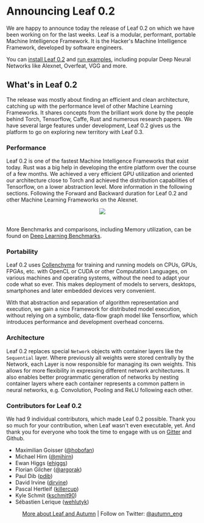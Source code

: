 # Announcing Leaf 0.2

We are happy to announce today the release of Leaf 0.2 on which we have been
working on for the last weeks. Leaf is a modular, performant, portable
Machine Intelligence Framework.
It is the Hacker's Machine Intelligence Framework, developed by software
engineers.

You can [install Leaf 0.2][install] and [run examples][examples], including
popular Deep Neural Networks like Alexnet, Overfeat, VGG and more.

## What's in Leaf 0.2

The release was mostly about finding an efficient and clean architecture,
catching up with the performance level of other Machine Learning Frameworks. It
shares concepts from the brilliant work done by the people behind Torch,
Tensorflow, Caffe, Rust and numerous research papers. We have several large
features under development, Leaf 0.2 gives us the platform to go on exploring
new territory with Leaf 0.3.

### Performance

Leaf 0.2 is one of the fastest Machine Intelligence Frameworks that exist
today. Rust was a big help in developing the entire platform over the course of
a few months. We achieved a very efficient GPU utilization and oriented our
architecture close to Torch and achieved the distribution capabilities of
Tensorflow, on a lower abstraction level. More information in the
following sections. Following the Forward and Backward duration for Leaf 0.2 and
other Machine Learning Frameworks on the Alexnet.

<div align="center">
  <img src="http://autumnai.com/images/autumn_leaf_benchmarks_alexnet.png"><br><br>
</div>

More Benchmarks and comparisons, including Memory utilization, can be found on
[Deep Learning Benchmarks][deep-learning-benchmarks-website].

### Portability

Leaf 0.2 uses [Collenchyma][collenchyma] for training and running models on
CPUs, GPUs, FPGAs, etc. with OpenCL or CUDA or other Computation Languages, on
various machines and operating systems, without the need to adapt your code what
so ever. This makes deployment of models to servers, desktops, smartphones and
later embedded devices very convenient.

With that abstraction and separation of algorithm representation and execution,
we gain a nice Framework for distributed model execution, without relying
on a symbolic, data-flow graph model like Tensorflow, which introduces
performance and development overhead concerns.

### Architecture

Leaf 0.2 replaces special `Network` objects with container layers
like the `Sequential` layer. Where previously all weights were stored centrally
by the Network, each Layer is now responsible for managing its own weights.
This allows for more flexibility in expressing different network architectures.
It also enables better programmatic generation of networks by nesting container
layers where each container represents a common pattern in neural networks,
e.g. Convolution, Pooling and ReLU following each other.

### Contributors for Leaf 0.2

We had 9 individual contributors, which made Leaf 0.2 possible. Thank you so
much for your contribution, when Leaf wasn't even executable, yet. And thank you
for everyone who took the time to engage with us on [Gitter][gitter-leaf] and
Github.

* Maximilian Goisser ([@hobofan](https://twitter.com/hobofan))
* Michael Hirn ([@mjhirn](https://twitter.com/mjhirn))
* Ewan Higgs ([ehiggs](https://github.com/ehiggs))
* Florian Gilcher ([@argorak](https://twitter.com/Argorak))
* Paul Dib ([pdib](https://github.com/pdib))
* David Irvine ([dirvine](https://github.com/dirvine))
* Pascal Hertleif ([killercup](https://github.com/killercup))
* Kyle Schmit ([kschmit90](https://github.com/kschmit90))
* Sébastien Lerique ([wehlutyk](https://github.com/wehlutyk))

<div align="center">
  <p>
    <a href="http://autumnai.com">More about Leaf and Autumn</a> |
    Follow on Twitter: <a href="https://twitter.com/autumn_eng">@autumn_eng</a>
  </p>
</div>

[install]: https://github.com/autumnai/leaf#getting-started
[examples]: https://github.com/autumnai/leaf#examples
[collenchyma]: https://github.com/autumnai/collenchyma
[deep-learning-benchmarks-website]: http://autumnai.com/deep-learning-benchmarks
[gitter-leaf]: https://gitter.im/autumnai/leaf
